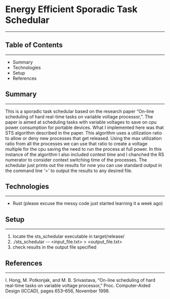 # Energy Efficient Sporadic Task Schedular
---

## Table of Contents
---

- Summary
- Technologies
- Setup
- References


## Summary
---

This is a sporadic task schedular based on the research paper “On-line scheduling of hard real-time tasks on variable voltage processor,”.
The paper is aimed at scheduling tasks with variable voltages to save on cpu power consumption for portable devices. What I implemented here
was that STS algorithm described in the paper. This algorithm uses a utilization ratio to allow or deny new processes that get released. Using the
max utilization ratio from all the processes we can use that ratio to create a voltage multiple for the cpu saving the need to run the process at full
power. In this instance of the algorithm I also included context time and I chanched the RS numerator to consider context switching time of the processes.
The schedular just prints out the results for now you can use standard output in the command line '>' to output the results to any desired file.

## Technologies
---
- Rust (please excuse the messy code just started learning it a week ago)


## Setup
---
1. locate the sts_schedular executable in target/release/
2. ./sts_schedular -- <input_file.txt> > <output_file.txt>
3. check results in the output file specified

## References
---

I. Hong, M. Potkonjak, and M. B. Srivastava, “On-line scheduling of hard real-time tasks on variable voltage processor,” Proc. Computer-Aided Design (ICCAD), pages 653–656, November 1998.
